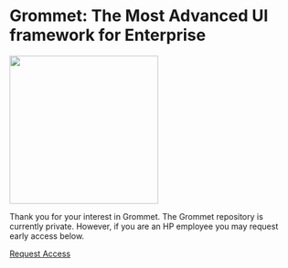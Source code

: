 # Grommet: The Most Advanced UI framework for Enterprise

<img align="center" height="260" src="http://alansouzati.github.io/artic/img/grommet-logo.png">

<p>Thank you for your interest in Grommet.  The Grommet repository is currently private.  However, if you are an HP employee you may request early access below.</p>

<p><a href="http://grommet.usa.hp.com/docs/hpe/request_access">Request Access</a></p>